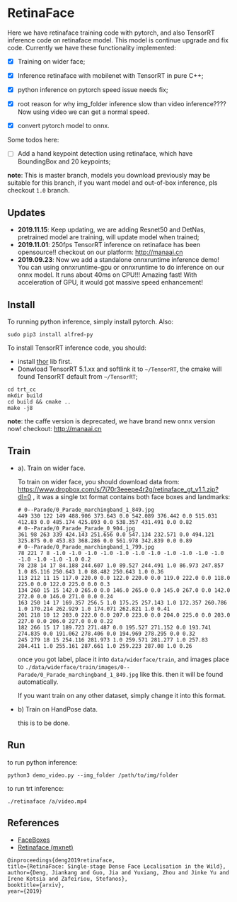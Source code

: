 # RetinaFace

Here we have retinaface training code with pytorch, and also TensorRT inference code on retinaface model. This model is continue upgrade and fix code. Currently we have these functionality implemented:

- [x] Training on wider face;
- [x] Inference retinaface with mobilenet with TensorRT in pure C++;
- [x] python inference on pytorch speed issue needs fix;
- [x] root reason for why img_folder inference slow than video inference????  Now using video we can get a normal speed.
- [x] convert pytorch model to onnx.



Some todos here:

- [ ] Add a hand keypoint detection using retinaface, which have BoundingBox and  20 keypoints;




**note**: This is master branch, models you download previously may be suitable for this branch, if you want model and out-of-box inference, pls checkout `1.0` branch.




## Updates

- **2019.11.15**: Keep updating, we are adding Resnet50 and DetNas, pretrained model are training, will update model when trained;
- **2019.11.01**: 250fps TensorRT inference on retinaface has been opensource!! checkout on our platform: http://manaai.cn
- **2019.09.23**: Now we add a standalone onnxruntime inference demo! You can using onnxruntime-gpu or onnxruntime to do inference on our onnx model. It runs about 40ms on CPU!!! Amazing fast! With acceleration of GPU, it would got massive speed enhancement!



## Install

To running python inference, simply install pytorch. Also:

````
sudo pip3 install alfred-py
````

To install TensorRT inference code, you should:

- install [thor](https://github.com/jinfagang/thor) lib first.
- Donwload TensorRT 5.1.xx and softlink it to `~/TensorRT`, the cmake will found TensorRT default from `~/TensorRT`;

```
cd trt_cc
mkdir build
cd build && cmake ..
make -j8
```

**note**: the caffe version is deprecated, we have brand new onnx version now! checkout: http://manaai.cn



## Train

- a). Train on wider face.

  To train on wider face, you should download data from: https://www.dropbox.com/s/7j70r3eeepe4r2g/retinaface_gt_v1.1.zip?dl=0 , it was a single txt format contains both face boxes and landmarks:

  ```
  # 0--Parade/0_Parade_marchingband_1_849.jpg
  449 330 122 149 488.906 373.643 0.0 542.089 376.442 0.0 515.031 412.83 0.0 485.174 425.893 0.0 538.357 431.491 0.0 0.82
  # 0--Parade/0_Parade_Parade_0_904.jpg
  361 98 263 339 424.143 251.656 0.0 547.134 232.571 0.0 494.121 325.875 0.0 453.83 368.286 0.0 561.978 342.839 0.0 0.89
  # 0--Parade/0_Parade_marchingband_1_799.jpg
  78 221 7 8 -1.0 -1.0 -1.0 -1.0 -1.0 -1.0 -1.0 -1.0 -1.0 -1.0 -1.0 -1.0 -1.0 -1.0 -1.0 0.2
  78 238 14 17 84.188 244.607 1.0 89.527 244.491 1.0 86.973 247.857 1.0 85.116 250.643 1.0 88.482 250.643 1.0 0.36
  113 212 11 15 117.0 220.0 0.0 122.0 220.0 0.0 119.0 222.0 0.0 118.0 225.0 0.0 122.0 225.0 0.0 0.3
  134 260 15 15 142.0 265.0 0.0 146.0 265.0 0.0 145.0 267.0 0.0 142.0 272.0 0.0 146.0 271.0 0.0 0.24
  163 250 14 17 169.357 256.5 1.0 175.25 257.143 1.0 172.357 260.786 1.0 170.214 262.929 1.0 174.071 262.821 1.0 0.41
  201 218 10 12 203.0 222.0 0.0 207.0 223.0 0.0 204.0 225.0 0.0 203.0 227.0 0.0 206.0 227.0 0.0 0.22
  182 266 15 17 189.723 271.487 0.0 195.527 271.152 0.0 193.741 274.835 0.0 191.062 278.406 0.0 194.969 278.295 0.0 0.32
  245 279 18 15 254.116 281.973 1.0 259.571 281.277 1.0 257.83 284.411 1.0 255.161 287.661 1.0 259.223 287.08 1.0 0.26
  ```

  once you got label, place it into `data/widerface/train`, and images place to `./data/widerface/train/images/0--Parade/0_Parade_marchingband_1_849.jpg` like this. then it will be found automatically.

  If you want train on any other dataset, simply change it into this format.

- b) Train on HandPose data.

  this is to be done.



## Run

to run python inference:

```
python3 demo_video.py --img_folder /path/to/img/folder
```

to run trt inference:

```
./retinaface /a/video.mp4
```





## References
- [FaceBoxes](https://github.com/zisianw/FaceBoxes.PyTorch)
- [Retinaface (mxnet)](https://github.com/deepinsight/insightface/tree/master/RetinaFace)
```
@inproceedings{deng2019retinaface,
title={RetinaFace: Single-stage Dense Face Localisation in the Wild},
author={Deng, Jiankang and Guo, Jia and Yuxiang, Zhou and Jinke Yu and Irene Kotsia and Zafeiriou, Stefanos},
booktitle={arxiv},
year={2019}
```
